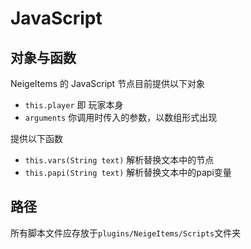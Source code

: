 # JavaScript

## 对象与函数

NeigeItems 的 JavaScript 节点目前提供以下对象

* `this.player` 即 玩家本身
* `arguments` 你调用时传入的参数，以数组形式出现

提供以下函数

* `this.vars(String text)` 解析替换文本中的节点
* `this.papi(String text)` 解析替换文本中的papi变量

## 路径

所有脚本文件应存放于`plugins/NeigeItems/Scripts`文件夹
